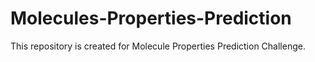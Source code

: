 # Molecules-Properties-Prediction

This repository is created for Molecule Properties Prediction Challenge.
